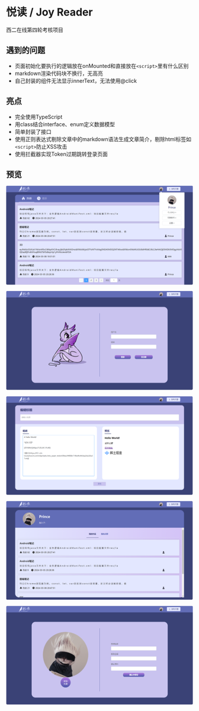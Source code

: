 # 悦读 / Joy Reader

西二在线第四轮考核项目

## 遇到的问题

- 页面初始化要执行的逻辑放在onMounted和直接放在`<script>`里有什么区别
- markdown渲染代码块不换行，无高亮
- 自己封装的组件无法显示innerText，无法使用@click

## 亮点

- 完全使用TypeScript
- 用class结合interface、enum定义数据模型
- 简单封装了接口
- 使用正则表达式剔除文章中的markdown语法生成文章简介，剔除html标签如`<script>`防止XSS攻击
- 使用拦截器实现Token过期跳转登录页面

## 预览

![主页](./preview/home.png)

![登录](./preview/auth.png)

![编辑](./preview/edit.png)

![个人中心](./preview/my.png)

![设置](./preview/settings.png)
